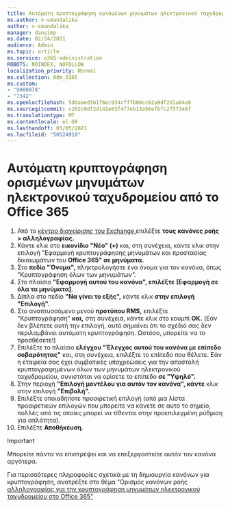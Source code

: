 ```yaml
---
title: Αυτόματη κρυπτογράφηση ορισμένων μηνυμάτων ηλεκτρονικού ταχυδρομείου από το Office 365
ms.author: v-smandalika
author: v-smandalika
manager: dansimp
ms.date: 02/24/2021
audience: Admin
ms.topic: article
ms.service: o365-administration
ROBOTS: NOINDEX, NOFOLLOW
localization_priority: Normal
ms.collection: Adm_O365
ms.custom:
- "9000078"
- "7342"
ms.openlocfilehash: 5ddaaed361f6ec934cfffb00cc62a9df2d1a04e8
ms.sourcegitcommit: c202c0df2d141e63f4f7eb13a56efbfc2f57348f
ms.translationtype: MT
ms.contentlocale: el-GR
ms.lasthandoff: 03/05/2021
ms.locfileid: "50524910"
---
```

# <a name="automatically-encrypt-certain-email-messages-from-office-365"></a>Αυτόματη κρυπτογράφηση ορισμένων μηνυμάτων ηλεκτρονικού ταχυδρομείου από το Office 365

1. Από το [κέντρο διαχείρισης του Exchange,](https://outlook.office365.com/ecp/)επιλέξτε **τους κανόνες ροής > αλληλογραφίας.** 
2. Κάντε κλικ στο **εικονίδιο "Νέο" (+)** και, στη συνέχεια, κάντε κλικ στην επιλογή "Εφαρμογή κρυπτογράφησης μηνυμάτων και προστασίας δικαιωμάτων του **Office 365" σε μηνύματα.**
3. Στο **πεδίο "Όνομα",** πληκτρολογήστε ένα όνομα για τον κανόνα, όπως "Κρυπτογράφηση όλων των *μηνυμάτων".*
4. Στο πλαίσιο **"Εφαρμογή αυτού του κανόνα", επιλέξτε** **[Εφαρμογή σε όλα τα μηνύματα]**. 
5. Δίπλα στο πεδίο **"Να γίνει το εξής",** κάντε κλικ **στην επιλογή "Επιλογή".** 
6. Στο αναπτυσσόμενο μενού **προτύπου RMS,** επιλέξτε "Κρυπτογράφηση" **και,** στη συνέχεια, κάντε κλικ στο κουμπί **OK.** (Εάν δεν βλέπετε αυτή την επιλογή, αυτό σημαίνει ότι το σχέδιό σας δεν περιλαμβάνει αυτόματη κρυπτογράφηση. Ωστόσο, μπορείτε να το προσθέσετε!)
7. Επιλέξτε το πλαίσιο **ελέγχου "Έλεγχος αυτού του κανόνα με επίπεδο σοβαρότητας"** και, στη συνέχεια, επιλέξτε το επίπεδο που θέλετε. Εάν η εταιρεία σας έχει συμβατικές υποχρεώσεις για την αποστολή κρυπτογραφημένων όλων των μηνυμάτων ηλεκτρονικού ταχυδρομείου, συνιστάται να ορίσετε το επίπεδο **σε "Υψηλό".**
8. Στην περιοχή **"Επιλογή μοντέλου για αυτόν τον κανόνα", κάντε** κλικ στην επιλογή **"Επιβολή".** 
9. Επιλέξτε οποιαδήποτε προαιρετική επιλογή (από μια λίστα προαιρετικών επιλογών που μπορείτε να κάνετε σε αυτό το σημείο, πολλές από τις οποίες μπορεί να τίθενται στην προεπιλεγμένη ρύθμιση για απλότητα).
10. Επιλέξτε **Αποθήκευση**.

> [!IMPORTANT]
> Μπορείτε πάντα να επιστρέψει και να επεξεργαστείτε αυτόν τον κανόνα αργότερα.

Για περισσότερες πληροφορίες σχετικά με τη δημιουργία κανόνων για κρυπτογράφηση, ανατρέξτε στο θέμα "Ορισμός κανόνων ροής [αλληλογραφίας για την κρυπτογράφηση μηνυμάτων ηλεκτρονικού ταχυδρομείου στο Office 365"](https://docs.microsoft.com/microsoft-365/compliance/define-mail-flow-rules-to-encrypt-email)

